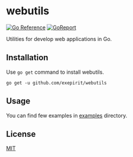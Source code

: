 # webutils

[![Go Reference](https://pkg.go.dev/badge/github.com/exepirit/webutils.svg)](https://pkg.go.dev/github.com/exepirit/webutils)
[![GoReport](https://goreportcard.com/badge/github.com/exepirit/webutils)](https://goreportcard.com/report/github.com/exepirit/webutils)

Utilities for develop web applications in Go.

## Installation

Use `go get` command to install webutils.

```shell
go get -u github.com/exepirit/webutils
```

## Usage

You can find few examples in [examples](https://github.com/exepirit/webutils/tree/master/examples) directory.

## License

[MIT](https://github.com/exepirit/webutils/blob/master/LICENSE)
